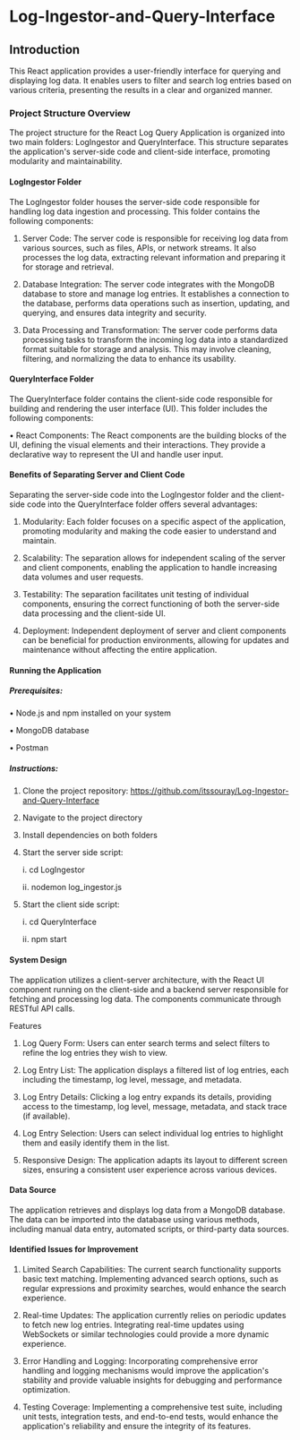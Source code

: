 # Log-Ingestor-and-Query-Interface


## Introduction

This React application provides a user-friendly interface for querying and displaying log data. It enables users to filter and search log entries based on various criteria, presenting the results in a clear and organized manner.


### Project Structure Overview


The project structure for the React Log Query Application is organized into two main folders: LogIngestor and QueryInterface. This structure separates the application's server-side code and client-side interface, promoting modularity and maintainability.


#### LogIngestor Folder


The LogIngestor folder houses the server-side code responsible for handling log data ingestion and processing. This folder contains the following components:


1. Server Code: The server code is responsible for receiving log data from various sources, such as files, APIs, or network streams. It also processes the log data, extracting relevant information and preparing it for storage and retrieval.

2. Database Integration: The server code integrates with the MongoDB database to store and manage log entries. It establishes a connection to the database, performs data operations such as insertion, updating, and querying, and ensures data integrity and security.

3. Data Processing and Transformation: The server code performs data processing tasks to transform the incoming log data into a standardized format suitable for storage and analysis. This may involve cleaning, filtering, and normalizing the data to enhance its usability.


#### QueryInterface Folder


The QueryInterface folder contains the client-side code responsible for building and rendering the user interface (UI). This folder includes the following components:


• React Components: The React components are the building blocks of the UI, defining the visual elements and their interactions. They provide a declarative way to represent the UI and handle user input.


#### Benefits of Separating Server and Client Code


Separating the server-side code into the LogIngestor folder and the client-side code into the QueryInterface folder offers several advantages:

1. Modularity: Each folder focuses on a specific aspect of the application, promoting modularity and making the code easier to understand and maintain.

2. Scalability: The separation allows for independent scaling of the server and client components, enabling the application to handle increasing data volumes and user requests.

3. Testability: The separation facilitates unit testing of individual components, ensuring the correct functioning of both the server-side data processing and the client-side UI.

4. Deployment: Independent deployment of server and client components can be beneficial for production environments, allowing for updates and maintenance without affecting the entire application.


#### Running the Application


##### Prerequisites:


• Node.js and npm installed on your system

• MongoDB database

• Postman


##### Instructions:


1. Clone the project repository:  https://github.com/itssouray/Log-Ingestor-and-Query-Interface

2. Navigate to the project directory

3. Install dependencies on both folders

4. Start the server side script:
   
   i. cd LogIngestor
   
   ⅰⅰ. nodemon log_ingestor.js


5. Start the client side script:

   ⅰ. cd QueryInterface

   ⅰⅰ. npm start


#### System Design

The application utilizes a client-server architecture, with the React UI component running on the client-side and a backend server responsible for fetching and processing log data. The components communicate through RESTful API calls.


Features

1. Log Query Form: Users can enter search terms and select filters to refine the log entries they wish to view.

2. Log Entry List: The application displays a filtered list of log entries, each including the timestamp, log level, message, and metadata.

3. Log Entry Details: Clicking a log entry expands its details, providing access to the timestamp, log level, message, metadata, and stack trace (if available).

4. Log Entry Selection: Users can select individual log entries to highlight them and easily identify them in the list.

5. Responsive Design: The application adapts its layout to different screen sizes, ensuring a consistent user experience across various devices.

#### Data Source

The application retrieves and displays log data from a MongoDB database. The data can be imported into the database using various methods, including manual data entry, automated scripts, or third-party data sources.


#### Identified Issues for Improvement

1. Limited Search Capabilities: The current search functionality supports basic text matching. Implementing advanced search options, such as regular expressions and proximity searches, would enhance the search experience.

2. Real-time Updates: The application currently relies on periodic updates to fetch new log entries. Integrating real-time updates using WebSockets or similar technologies could provide a more dynamic experience.

3. Error Handling and Logging: Incorporating comprehensive error handling and logging mechanisms would improve the application's stability and provide valuable insights for debugging and performance optimization.

4. Testing Coverage: Implementing a comprehensive test suite, including unit tests, integration tests, and end-to-end tests, would enhance the application's reliability and ensure the integrity of its features.
